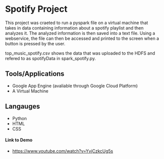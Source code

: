 # Spotify Project

This project was craeted to run a pyspark file on a virtual machine that takes in data containing information about a spotify playlist and then analyzes it. The analyzed information is then saved into a text file. Using a webservice, the file can then be accessed and printed to the screen when a button is pressed by the user.

top_music_spotify.csv shows the data that was uploaded to the HDFS and refered to as spotifyData in spark_spotify.py.

## Tools/Applications
*  Google App Engine (avaliable through Google Cloud Platform)
*  A Virtual Machine

## Langauges
*  Python
*  HTML
*  CSS

#### Link to Demo
* https://www.youtube.com/watch?v=YvjCzkcUg5s
